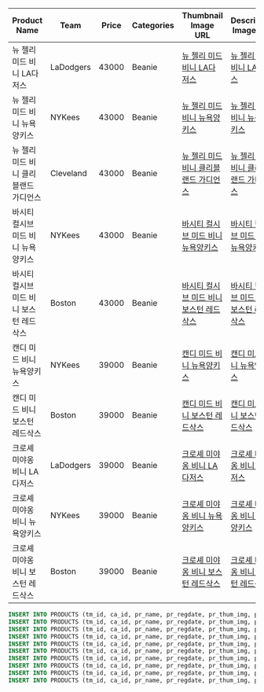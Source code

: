 |Product Name|Team|Price|Categories|Thumbnail Image URL|Description Image URL|
|-|-|-|-|-|-|
|뉴 젤리 미드 비니 LA다저스|LaDodgers|43000|Beanie|[뉴 젤리 미드 비니 LA다저스](./images/beanie/thumbnail/new_jelly_la.jpg)|[뉴 젤리 미드 비니 LA다저스](./images/beanie/description/new_jelly_la.jpg)|
|뉴 젤리 미드 비니 뉴욕양키스|NYKees|43000|Beanie|[뉴 젤리 미드 비니 뉴욕양키스](./images/beanie/thumbnail/new_jelly_ny.jpg)|[뉴 젤리 미드 비니 뉴욕양키스](./images/beanie/description/new_jelly_ny.jpg)
|뉴 젤리 미드 비니 클리블랜드 가디언스|Cleveland|43000|Beanie|[뉴 젤리 미드 비니 클리블랜드 가디언스](./images/beanie/thumbnail/new_jelly_cg.jpg)|[뉴 젤리 미드 비니 클리블랜드 가디언스](./images/beanie/description/new_jelly_cg.jpg)|
|바시티 컬시브 미드 비니 뉴욕양키스|NYKees|43000|Beanie|[바시티 컬시브 미드 비니 뉴욕양키스](./images/beanie/thumbnail/cursive_ny.jpg)|[바시티 컬시브 미드 비니 뉴욕양키스](./images/beanie/description/cursive_ny.jpg)|
|바시티 컬시브 미드 비니 보스턴 레드삭스|Boston|43000|Beanie|[바시티 컬시브 미드 비니 보스턴 레드삭스](./images/beanie/thumbnail/cursive_red_sox.jpg)|[바시티 컬시브 미드 비니 보스턴 레드삭스](./images/beanie/description/cursive_red_sox.jpg)|
|캔디 미드 비니 뉴욕양키스|NYKees|39000|Beanie|[캔디 미드 비니 뉴욕양키스](./images/beanie/thumbnail/candy_ny.jpg)|[캔디 미드 비니 뉴욕양키스](./images/beanie/description/candy_ny.jpg)|
|캔디 미드 비니 보스턴 레드삭스|Boston|39000|Beanie|[캔디 미드 비니 보스턴 레드삭스](./images/beanie/thumbnail/candy_red_sox.jpg)|[캔디 미드 비니 보스턴 레드삭스](./images/beanie/description/candy_red_sox.jpg)|
|크로셰 미야옹 비니 LA다저스|LaDodgers|39000|Beanie|[크로셰 미야옹 비니 LA다저스](./images/beanie/thumbnail/miyaong_la.jpg)|[크로셰 미야옹 비니 LA다저스](./images/beanie/description/miyaong_la.jpg)|
|크로셰 미야옹 비니 뉴욕양키스|NYKees|39000|Beanie|[크로셰 미야옹 비니 뉴욕양키스](./images/beanie/thumbnail/miyaong_ny.jpg)|[크로셰 미야옹 비니 뉴욕양키스](./images/beanie/description/miyaong_ny.jpg)|
|크로셰 미야옹 비니 보스턴 레드삭스|Boston|39000|Beanie|[크로셰 미야옹 비니 보스턴 레드삭스](./images/beanie/thumbnail/miyaong_red_sox.jpg)|[크로셰 미야옹 비니 보스턴 레드삭스](./images/beanie/description/miyaong_red_sox.jpg)|
```sql
INSERT INTO PRODUCTS (tm_id, ca_id, pr_name, pr_regdate, pr_thum_img, pr_detail_img) VALUES ('LaDodgers', 'Beanie', '뉴 젤리 미드 비니 LA다저스', SYSDATE - 30, '/images/beanie/thumbnail/new_jelly_la.jpg', '/images/beanie/description/new_jelly_la.jpg');
INSERT INTO PRODUCTS (tm_id, ca_id, pr_name, pr_regdate, pr_thum_img, pr_detail_img) VALUES ('NYKees', 'Beanie', '뉴 젤리 미드 비니 뉴욕양키스', SYSDATE - 30, '/images/beanie/thumbnail/new_jelly_ny.jpg', '/images/beanie/description/new_jelly_ny.jpg');
INSERT INTO PRODUCTS (tm_id, ca_id, pr_name, pr_regdate, pr_thum_img, pr_detail_img) VALUES ('Cleveland', 'Beanie', '뉴 젤리 미드 비니 클리블랜드 가디언스', SYSDATE - 30, '/images/beanie/thumbnail/new_jelly_cg.jpg', '/images/beanie/description/new_jelly_cg.jpg');
INSERT INTO PRODUCTS (tm_id, ca_id, pr_name, pr_regdate, pr_thum_img, pr_detail_img) VALUES ('NYKees', 'Beanie', '바시티 컬시브 미드 비니 뉴욕양키스', SYSDATE - 30, '/images/beanie/thumbnail/cursive_ny.jpg', '/images/beanie/description/cursive_ny.jpg');
INSERT INTO PRODUCTS (tm_id, ca_id, pr_name, pr_regdate, pr_thum_img, pr_detail_img) VALUES ('Boston', 'Beanie', '바시티 컬시브 미드 비니 보스턴 레드삭스', SYSDATE - 30, '/images/beanie/thumbnail/cursive_red_sox.jpg', '/images/beanie/description/cursive_red_sox.jpg');
INSERT INTO PRODUCTS (tm_id, ca_id, pr_name, pr_regdate, pr_thum_img, pr_detail_img) VALUES ('NYKees', 'Beanie', '캔디 미드 비니 뉴욕양키스', SYSDATE - 30, '/images/beanie/thumbnail/candy_ny.jpg', '/images/beanie/description/candy_ny.jpg');
INSERT INTO PRODUCTS (tm_id, ca_id, pr_name, pr_regdate, pr_thum_img, pr_detail_img) VALUES ('Boston', 'Beanie', '캔디 미드 비니 보스턴 레드삭스', SYSDATE - 30, '/images/beanie/thumbnail/candy_red_sox.jpg', '/images/beanie/description/candy_red_sox.jpg');
INSERT INTO PRODUCTS (tm_id, ca_id, pr_name, pr_regdate, pr_thum_img, pr_detail_img) VALUES ('LaDodgers', 'Beanie', '크로셰 미야옹 비니 LA다저스', SYSDATE - 30, '/images/beanie/thumbnail/miyaong_la.jpg', '/images/beanie/description/miyaong_la.jpg');
INSERT INTO PRODUCTS (tm_id, ca_id, pr_name, pr_regdate, pr_thum_img, pr_detail_img) VALUES ('NYKees', 'Beanie', '크로셰 미야옹 비니 뉴욕양키스', SYSDATE - 30, '/images/beanie/thumbnail/miyaong_ny.jpg', '/images/beanie/description/miyaong_ny.jpg');
INSERT INTO PRODUCTS (tm_id, ca_id, pr_name, pr_regdate, pr_thum_img, pr_detail_img) VALUES ('Boston', 'Beanie', '크로셰 미야옹 비니 보스턴 레드삭스', SYSDATE - 30, '/images/beanie/thumbnail/miyaong_red_sox.jpg', '/images/beanie/description/miyaong_red_sox.jpg');

```
